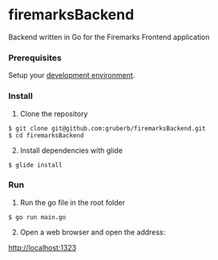 # firemarksBackend
Backend written in Go for the Firemarks Frontend application


### Prerequisites

Setup your [development environment](https://github.com/gruberb/firemarksBackend/wiki/Dev-Environment-Setup).


### Install

1. Clone the repository

```
$ git clone git@github.com:gruberb/firemarksBackend.git
$ cd firemarksBackend
```

2. Install dependencies with glide

```
$ glide install
```

### Run

1. Run the go file in the root folder

```
$ go run main.go
```

2. Open a web browser and open the address:

[http://localhost:1323](http://localhost:1323)

